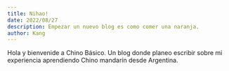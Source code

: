 ```yaml
---
title: Nihao!
date: 2022/08/27
description: Empezar un nuevo blog es como comer una naranja. 
author: Kang
---
```


Hola y bienvenide a Chino Básico. Un blog donde planeo escribir sobre mi experiencia
aprendiendo Chino mandarín desde Argentina.